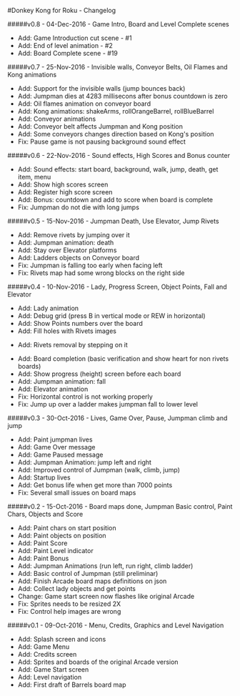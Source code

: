 #Donkey Kong for Roku - Changelog

#####v0.8 - 04-Dec-2016 - Game Intro, Board and Level Complete scenes
* Add: Game Introduction cut scene - #1
* Add: End of level animation - #2
* Add: Board Complete scene - #19

#####v0.7 - 25-Nov-2016 - Invisible walls, Conveyor Belts, Oil Flames and Kong animations
* Add: Support for the invisible walls (jump bounces back)
* Add: Jumpman dies at 4283 millisecons after bonus countdown is zero
* Add: Oil flames animation on conveyor board
* Add: Kong animations: shakeArms, rollOrangeBarrel, rollBlueBarrel
* Add: Conveyor animations
* Add: Conveyor belt affects Jumpman and Kong position
* Add: Some conveyors changes direction based on Kong's position
* Fix: Pause game is not pausing background sound effect

#####v0.6 - 22-Nov-2016 - Sound effects, High Scores and Bonus counter
* Add: Sound effects: start board, background, walk, jump, death, get item, menu
* Add: Show high scores screen
* Add: Register high score screen
* Add: Bonus: countdown and add to score when board is complete
* Fix: Jumpman do not die with long jumps

#####v0.5 - 15-Nov-2016 - Jumpman Death, Use Elevator, Jump Rivets
* Add: Remove rivets by jumping over it
* Add: Jumpman animation: death
* Add: Stay over Elevator platforms
* Add: Ladders objects on Conveyor board
* Fix: Jumpman is falling too early when facing left
* Fix: Rivets map had some wrong blocks on the right side

#####v0.4 - 10-Nov-2016 - Lady, Progress Screen, Object Points, Fall and Elevator
* Add: Lady animation
* Add: Debug grid (press B in vertical mode or REW in horizontal)
* Add: Show Points numbers over the board
* Add: Fill holes with Rivets images
+ Add: Rivets removal by stepping on it
* Add: Board completion (basic verification and show heart for non rivets boards)
* Add: Show progress (height) screen before each board
* Add: Jumpman animation: fall
* Add: Elevator animation
* Fix: Horizontal control is not working properly
* Fix: Jump up over a ladder makes jumpman fall to lower level

#####v0.3 - 30-Oct-2016 - Lives, Game Over, Pause, Jumpman climb and jump
* Add: Paint jumpman lives
* Add: Game Over message
* Add: Game Paused message
* Add: Jumpman Animation: jump left and right
* Add: Improved control of Jumpman (walk, climb, jump)
* Add: Startup lives
* Add: Get bonus life when get more than 7000 points
* Fix: Several small issues on board maps

#####v0.2 - 15-Oct-2016 - Board maps done, Jumpman Basic control, Paint Chars, Objects and Score
* Add: Paint chars on start position
* Add: Paint objects on position
* Add: Paint Score
* Add: Paint Level indicator
* Add: Paint Bonus
* Add: Jumpman Animations (run left, run right, climb ladder)
* Add: Basic control of Jumpman (still preliminar)
* Add: Finish Arcade board maps definitions on json
* Add: Collect lady objects and get points
* Change: Game start screen now flashes like original Arcade
* Fix: Sprites needs to be resized 2X
* Fix: Control help images are wrong

#####v0.1 - 09-Oct-2016 - Menu, Credits, Graphics and Level Navigation
* Add: Splash screen and icons
* Add: Game Menu
* Add: Credits screen
* Add: Sprites and boards of the original Arcade version
* Add: Game Start screen
* Add: Level navigation
* Add: First draft of Barrels board map
